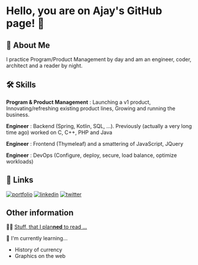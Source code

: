 
# Hello, you are on Ajay's GitHub page! 👋


## 🚀 About Me
I practice Program/Product Management by day and am an engineer, coder, architect and a reader by night.


## 🛠 Skills
**Program & Product Management** :  Launching a v1 product,  Innovating/refreshing existing product lines, Growing and running the business.

**Engineer** : Backend (Spring, Kotlin, SQL, ...).   Previously (actually a very long time ago) worked on C, C++, PHP and Java

**Engineer** : Frontend (Thymeleaf) and a smattering of JavaScript, JQuery

**Engineer** : DevOps  (Configure, deploy, secure, load balance, optimize workloads)



## 🔗 Links
[![portfolio](https://img.shields.io/badge/my_portfolio-000?style=for-the-badge&logo=ko-fi&logoColor=white)](https://www.github.com/ajaycode/interests)
[![linkedin](https://img.shields.io/badge/linkedin-0A66C2?style=for-the-badge&logo=linkedin&logoColor=white)](https://www.linkedin.com/in/ajaygummadi)
[![twitter](https://img.shields.io/badge/twitter-1DA1F2?style=for-the-badge&logo=twitter&logoColor=white)](https://twitter.com/ajay_innovate)


## Other information
👩‍💻 [Stuff, that I plan**ned** to read ...](https://github.com/ajaycode/interests/blob/master/interests.md)

🧠 I'm currently learning...
- History of currency
- Graphics on the web

<!---
👯‍♀️ I'm looking to collaborate on...

💬 Ask me about...

📫 How to reach me...

😄 Pronouns...

⚡️ Fun fact...
-->
<!---
## Screenshots

![App Screenshot](https://via.placeholder.com/468x300?text=App+Screenshot+Here)
-->
